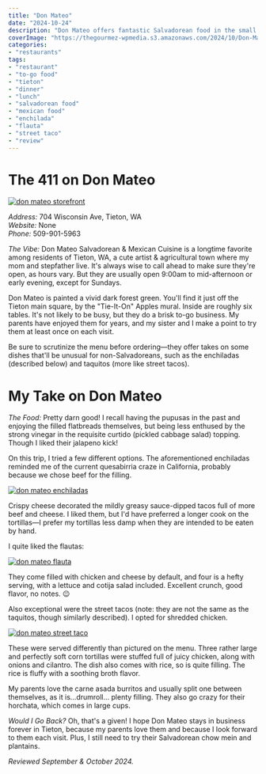 ```yaml
---
title: "Don Mateo"
date: "2024-10-24"
description: "Don Mateo offers fantastic Salvadorean food in the small town of Tieton, WA. The street tacos and flautas are especially recommended by me."
coverImage: "https://thegourmez-wpmedia.s3.amazonaws.com/2024/10/Don-Mateo+(5).jpg"
categories:
- "restaurants"
tags:
- "restaurant"
- "to-go food"
- "tieton"
- "dinner"
- "lunch"
- "salvadorean food"
- "mexican food"
- "enchilada"
- "flauta"
- "street taco"
- "review"
---
```


# The 411 on Don Mateo

[![don mateo storefront](https://thegourmez-wpmedia.s3.amazonaws.com/2024/10/Don-Mateo+(4).jpg)](https://thegourmez-wpmedia.s3.amazonaws.com/2024/10/Don-Mateo+(4).jpg)

*Address:* 704 Wisconsin Ave, Tieton, WA\
*Website:* None\
*Phone:* 509-901-5963

*The Vibe:* Don Mateo Salvadorean & Mexican Cuisine is a longtime favorite among residents of Tieton, WA, a cute artist & agricultural town where my mom and stepfather live. It's always wise to call ahead to make sure they're open, as hours vary. But they are usually open 9:00am to mid-afternoon or early evening, except for Sundays.

Don Mateo is painted a vivid dark forest green. You'll find it just off the Tieton main square, by the "Tie-It-On" Apples mural. Inside are roughly six tables. It's not likely to be busy, but they do a brisk to-go business. My parents have enjoyed them for years, and my sister and I make a point to try them at least once on each visit.

Be sure to scrutinize the menu before ordering—they offer takes on some dishes that'll be unusual for non-Salvadoreans, such as the enchiladas (described below) and taquitos (more like street tacos).

# My Take on Don Mateo

*The Food:* Pretty darn good! I recall having the pupusas in the past and enjoying the filled flatbreads themselves, but being less enthused by the strong vinegar in the requisite curtido (pickled cabbage salad) topping. Though I liked their jalapeno kick!

On this trip, I tried a few different options. The aforementioned enchiladas reminded me of the current quesabirria craze in California, probably because we chose beef for the filling.

[![don mateo enchiladas](https://thegourmez-wpmedia.s3.amazonaws.com/2024/10/Don-Mateo+(6).jpg)](https://thegourmez-wpmedia.s3.amazonaws.com/2024/10/Don-Mateo+(6).jpg)

Crispy cheese decorated the mildly greasy sauce-dipped tacos full of more beef and cheese. I liked them, but I'd have preferred a longer cook on the tortillas—I prefer my tortillas less damp when they are intended to be eaten by hand.

I quite liked the flautas:

[![don mateo flauta](https://thegourmez-wpmedia.s3.amazonaws.com/2024/10/Don-Mateo+(7).jpg)](https://thegourmez-wpmedia.s3.amazonaws.com/2024/10/Don-Mateo+(7).jpg)

They come filled with chicken and cheese by default, and four is a hefty serving, with a lettuce and cotija salad included. Excellent crunch, good flavor, no notes. 😉

Also exceptional were the street tacos (note: they are not the same as the taquitos, though similarly described). I opted for shredded chicken.

[![don mateo street taco](https://thegourmez-wpmedia.s3.amazonaws.com/2024/10/Don-Mateo+(5).jpg)](https://thegourmez-wpmedia.s3.amazonaws.com/2024/10/Don-Mateo+(5).jpg)

These were served differently than pictured on the menu. Three rather large and perfectly soft corn tortillas were stuffed full of juicy chicken, along with onions and cilantro. The dish also comes with rice, so is quite filling. The rice is fluffy with a soothing broth flavor.

My parents love the carne asada burritos and usually split one between themselves, as it is…drumroll… plenty filling. They also go crazy for their horchata, which comes in large cups.

*Would I Go Back?* Oh, that's a given! I hope Don Mateo stays in business forever in Tieton, because my parents love them and because I look forward to them each visit. Plus, I still need to try their Salvadorean chow mein and plantains.

*Reviewed September & October 2024.*
